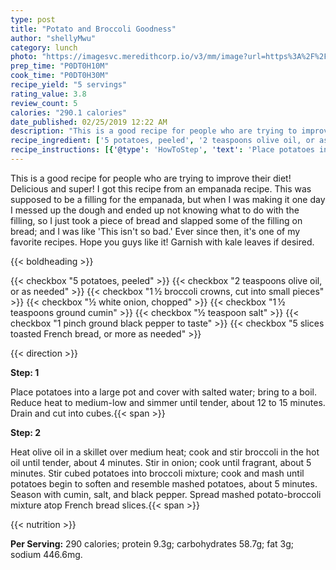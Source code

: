 ```yaml
---
type: post
title: "Potato and Broccoli Goodness"
author: "shellyMwu"
category: lunch
photo: "https://imagesvc.meredithcorp.io/v3/mm/image?url=https%3A%2F%2Fimages.media-allrecipes.com%2Fuserphotos%2F943677.jpg"
prep_time: "P0DT0H10M"
cook_time: "P0DT0H30M"
recipe_yield: "5 servings"
rating_value: 3.8
review_count: 5
calories: "290.1 calories"
date_published: 02/25/2019 12:22 AM
description: "This is a good recipe for people who are trying to improve their diet! Delicious and super! I got this recipe from an empanada recipe. This was supposed to be a filling for the empanada, but when I was making it one day I messed up the dough and ended up not knowing what to do with the filling, so I just took a piece of bread and slapped some of the filling on bread; and I was like 'This isn't so bad.' Ever since then, it's one of my favorite recipes. Hope you guys like it! Garnish with kale leaves if desired."
recipe_ingredient: ['5 potatoes, peeled', '2 teaspoons olive oil, or as needed', '1\u2009½ broccoli crowns, cut into small pieces', '½ white onion, chopped', '1\u2009½ teaspoons ground cumin', '½ teaspoon salt', '1 pinch ground black pepper to taste', '5 slices toasted French bread, or more as needed']
recipe_instructions: [{'@type': 'HowToStep', 'text': 'Place potatoes into a large pot and cover with salted water; bring to a boil. Reduce heat to medium-low and simmer until tender, about 12 to 15 minutes. Drain and cut into cubes.\n'}, {'@type': 'HowToStep', 'text': 'Heat olive oil in a skillet over medium heat; cook and stir broccoli in the hot oil until tender, about 4 minutes. Stir in onion; cook until fragrant, about 5 minutes. Stir cubed potatoes into broccoli mixture; cook and mash until potatoes begin to soften and resemble mashed potatoes, about 5 minutes. Season with cumin, salt, and black pepper. Spread mashed potato-broccoli mixture atop French bread slices.\n'}]
---
```


This is a good recipe for people who are trying to improve their diet! Delicious and super! I got this recipe from an empanada recipe. This was supposed to be a filling for the empanada, but when I was making it one day I messed up the dough and ended up not knowing what to do with the filling, so I just took a piece of bread and slapped some of the filling on bread; and I was like 'This isn't so bad.' Ever since then, it's one of my favorite recipes. Hope you guys like it! Garnish with kale leaves if desired. 

{{< boldheading >}}

{{< checkbox "5  potatoes, peeled" >}}
{{< checkbox "2 teaspoons olive oil, or as needed" >}}
{{< checkbox "1 ½  broccoli crowns, cut into small pieces" >}}
{{< checkbox "½  white onion, chopped" >}}
{{< checkbox "1 ½ teaspoons ground cumin" >}}
{{< checkbox "½ teaspoon salt" >}}
{{< checkbox "1 pinch ground black pepper to taste" >}}
{{< checkbox "5 slices toasted French bread, or more as needed" >}}


{{< direction >}}

**Step: 1**

Place potatoes into a large pot and cover with salted water; bring to a boil. Reduce heat to medium-low and simmer until tender, about 12 to 15 minutes. Drain and cut into cubes.{{< span >}}

**Step: 2**

Heat olive oil in a skillet over medium heat; cook and stir broccoli in the hot oil until tender, about 4 minutes. Stir in onion; cook until fragrant, about 5 minutes. Stir cubed potatoes into broccoli mixture; cook and mash until potatoes begin to soften and resemble mashed potatoes, about 5 minutes. Season with cumin, salt, and black pepper. Spread mashed potato-broccoli mixture atop French bread slices.{{< span >}}

{{< nutrition >}}

**Per Serving:** 290 calories; protein 9.3g; carbohydrates 58.7g; fat 3g; sodium 446.6mg.
